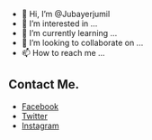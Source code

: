 - 👋 Hi, I’m @Jubayerjumil
- 👀 I’m interested in ...
- 🌱 I’m currently learning ...
- 💞️ I’m looking to collaborate on ...
- 📫 How to reach me ...
## Contact Me.
- [Facebook](https://facebook.com/jubayerjumil)
- [Twitter](https://twitter.com/jubayerjumil)
- [Instagram](https://instagram.com/jubayerjumil)
<!---
Jubayerjumil/Jubayerjumil is a ✨ special ✨ repository because its `README.md` (this file) appears on your GitHub profile.
You can click the Preview link to take a look at your changes.
--->
